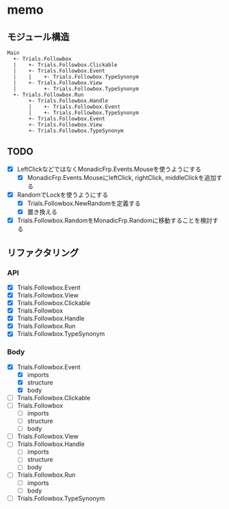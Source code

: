 memo
====

モジュール構造
--------------

```
Main
  +- Trials.Followbox
  |    +- Trials.Followbox.Clickable
  |    +- Trials.Followbox.Event
  |    |    +- Trials.Followbox.TypeSynonym
  |    +- Trials.Followbox.View
  |         +- Trials.Followbox.TypeSynonym
  +- Trials.Followbox.Run
       +- Trials.Followbox.Handle
       |    +- Trials.Followbox.Event
       |    +- Trials.Followbox.TypeSynonym
       +- Trials.Followbox.Event
       +- Trials.Followbox.View
       +- Trials.Followbox.TypeSynonym
```

TODO
----

* [x] LeftClickなどではなくMonadicFrp.Events.Mouseを使うようにする
	+ [x] MonadicFrp.Events.MouseにleftClick, rightClick, middleClickを追加する
* [x] RandomでLockを使うようにする
	+ [x] Trials.Followbox.NewRandomを定義する
	+ [x] 置き換える
* [x] Trials.Followbox.RandomをMonadicFrp.Randomに移動することを検討する

リファクタリング
----------------

### API

* [x] Trials.Followbox.Event
* [x] Trials.Followbox.View
* [x] Trials.Followbox.Clickable
* [x] Trials.Followbox
* [x] Trials.Followbox.Handle
* [x] Trials.Followbox.Run
* [x] Trials.Followbox.TypeSynonym

### Body

* [x] Trials.Followbox.Event
	+ [x] imports
	* [x] structure
	+ [x] body
* [ ] Trials.Followbox.Clickable
* [ ] Trials.Followbox
	+ [ ] imports
	+ [ ] structure
	+ [ ] body
* [ ] Trials.Followbox.View
* [ ] Trials.Followbox.Handle
	+ [ ] imports
	+ [ ] structure
	+ [ ] body
* [ ] Trials.Followbox.Run
	+ [ ] imports
	+ [ ] body
* [ ] Trials.Followbox.TypeSynonym
